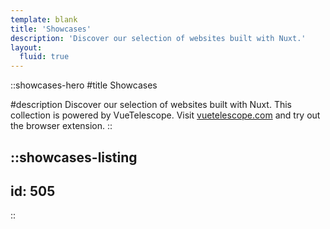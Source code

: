 ```yaml
---
template: blank
title: 'Showcases'
description: 'Discover our selection of websites built with Nuxt.'
layout:
  fluid: true
---
```


::showcases-hero
#title
Showcases

#description
  Discover our selection of websites built with Nuxt. This collection is powered by VueTelescope. Visit [vuetelescope.com](https://vuetelescope.com) and try out the browser extension.
::

::showcases-listing
---
id: 505
---
::
